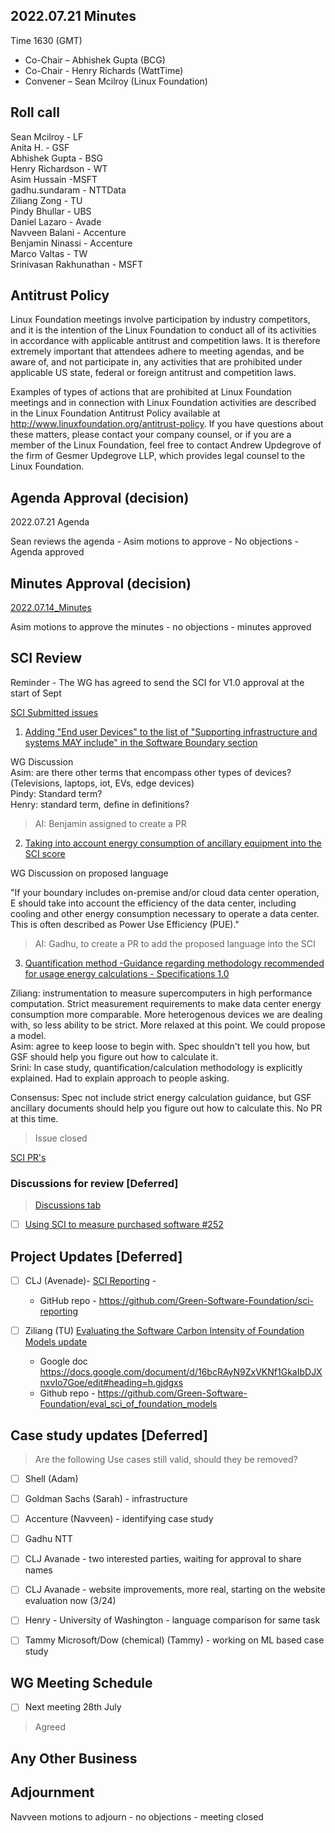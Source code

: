 ## 2022.07.21 Minutes

Time 1630 (GMT)

- Co-Chair – Abhishek Gupta (BCG)
- Co-Chair - Henry Richards (WattTime)
- Convener – Sean Mcilroy (Linux Foundation)

## Roll call
Sean Mcilroy - LF<br>
Anita H. - GSF<br>
Abhishek Gupta - BSG<br>
Henry Richardson - WT<br>
Asim Hussain -MSFT<br>
gadhu.sundaram - NTTData<br>
Ziliang Zong - TU<br>
Pindy Bhullar - UBS<br>
Daniel Lazaro - Avade<br>
Navveen Balani - Accenture<br>
Benjamin Ninassi - Accenture<br>
Marco Valtas - TW<br>
Srinivasan Rakhunathan - MSFT<br>

## Antitrust Policy
Linux Foundation meetings involve participation by industry competitors, and it is the intention of the Linux Foundation to conduct 
all of its activities in accordance with applicable antitrust and competition laws. 
It is therefore extremely important that attendees adhere to meeting agendas, and be aware of, and not participate in, any activities 
that are prohibited under applicable US state, federal or foreign antitrust and competition laws.

Examples of types of actions that are prohibited at Linux Foundation meetings and in connection with Linux Foundation activities are 
described in the Linux Foundation Antitrust Policy available at http://www.linuxfoundation.org/antitrust-policy. 
If you have questions about these matters, please contact your company counsel, or if you are a member of the Linux Foundation, 
feel free to contact Andrew Updegrove of the firm of Gesmer Updegrove LLP, which provides legal counsel to the Linux Foundation.
  
## Agenda Approval (decision) 

2022.07.21 Agenda

Sean reviews the agenda - Asim motions to approve - No objections - Agenda approved

## Minutes Approval (decision) 

[2022.07.14_Minutes](https://github.com/Green-Software-Foundation/standards_wg/blob/main/Agenda_Minutes/2022.07.14.Minutes.md)

Asim motions to approve the minutes - no objections - minutes approved

## SCI Review

Reminder - The WG has agreed to send the SCI for V1.0 approval at the start of Sept

[SCI Submitted issues](https://github.com/Green-Software-Foundation/software_carbon_intensity/issues)

1. [Adding "End user Devices" to the list of "Supporting infrastructure and systems MAY include" in the Software Boundary section](https://github.com/Green-Software-Foundation/software_carbon_intensity/issues/267)

WG Discussion<br>
Asim: are there other terms that encompass other types of devices? (Televisions, laptops, iot, EVs, edge devices)<br>
Pindy: Standard term?<br>
Henry: standard term, define in definitions?<br>

> AI: Benjamin assigned to create a PR

2. [Taking into account energy consumption of ancillary equipment into the SCI score](https://github.com/Green-Software-Foundation/software_carbon_intensity/issues/266)

WG Discussion on proposed language<br>

"If your boundary includes on-premise and/or cloud data center operation, E should take into account the efficiency of the data center, including cooling and other energy consumption necessary to operate a data center. This is often described as Power Use Efficiency (PUE)."

> AI: Gadhu, to create a PR to add the proposed language into the SCI

3. [Quantification method -Guidance regarding methodology recommended for usage energy calculations - Specifications 1.0](https://github.com/Green-Software-Foundation/software_carbon_intensity/issues/264)

Ziliang: instrumentation to measure supercomputers in high performance computation. Strict measurement requirements to make data center energy consumption more comparable. More heterogenous devices we are dealing with, so less ability to be strict. More relaxed at this point. We could propose a model.<br>
Asim: agree to keep loose to begin with. Spec shouldn't tell you how, but GSF should help you figure out how to calculate it.<br>
Srini: In case study, quantification/calculation methodology is explicitly explained. Had to explain approach to people asking.<br>

Consensus: Spec not include strict energy calculation guidance, but GSF ancillary documents should help you figure out how to calculate this. No PR at this time.

> Issue closed

[SCI PR's](https://github.com/Green-Software-Foundation/software_carbon_intensity/pulls)

### Discussions for review [Deferred]

> [Discussions tab](https://github.com/Green-Software-Foundation/software_carbon_intensity/discussions)

- [ ]  [Using SCI to measure purchased software #252](https://github.com/Green-Software-Foundation/software_carbon_intensity/discussions/253?converting=1)
 
## Project Updates [Deferred]

- [ ]  CLJ (Avenade)- [SCI Reporting](https://github.com/Green-Software-Foundation/sci-reporting) - 
    - GitHub repo - https://github.com/Green-Software-Foundation/sci-reporting
    
- [ ] Ziliang (TU) [Evaluating the Software Carbon Intensity of Foundation Models update](https://github.com/Green-Software-Foundation/eval_sci_of_foundation_models)
    - Google doc https://docs.google.com/document/d/16bcRAyN9ZxVKNf1GkaIbDJXnxvIo7Goe/edit#heading=h.gjdgxs
    - Github repo - https://github.com/Green-Software-Foundation/eval_sci_of_foundation_models

## Case study updates [Deferred]

> Are the following Use cases still valid, should they be removed?

- [ ] Shell (Adam) 

- [ ] Goldman Sachs (Sarah) - infrastructure

- [ ] Accenture (Navveen) - identifying case study 

- [ ]  Gadhu NTT 

- [ ]  CLJ Avanade - two interested parties, waiting for approval to share names

- [ ]  CLJ Avanade - website improvements, more real, starting on the website evaluation now (3/24)

- [ ]  Henry - University of Washington - language comparison for same task 

- [ ] Tammy Microsoft/Dow (chemical) (Tammy) - working on ML based case study

## WG Meeting Schedule

- [ ]  Next meeting 28th July

> Agreed

## Any Other Business

## Adjournment

Navveen motions to adjourn - no objections - meeting closed
